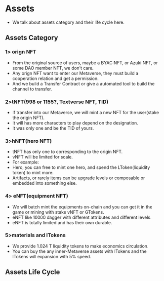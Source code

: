 # Assets
+ We talk about assets category and their life cycle here.

## Assets Category
### 1> orign NFT
+ From the original source of users, maybe a BYAC NFT, or Azuki NFT, or some DAO member NFT, we don't care.
+ Any orign NFT want to enter our Metaverse, they must build a cooperation relation and get a permission.
+ And we build a Transfer Contract or give a automated tool to build the channel to transfer.
  
### 2>tNFT(998 or 1155?, Textverse NFT, TID)
+ If transfer into our Metaverse, we will mint a new NFT for the user(stake the origin NFT).
+ It will has more characters to play depend on the designation.
+ It was only one and be the TID of yours.
  
### 3>hNFT(hero NFT)
+ tNFT has only one to corresponding to the origin NFT.
+ vNFT will be limited for scale.
+ For example: 
+ Hero, you can free to mint one hero, and spend the LToken(liquidity token) to mint more.
+ Artifacts, or rarely items can be upgrade levels or composable or embedded into something else.

### 4> eNFT(equipment NFT)
+ We will batch mint the equipments on-chain and you can get it in the game or mining with stake vNFT or GTokens.
+ eNFT like 10000 dagger with different attributes and different levels.
+ eNFT is totally limited and has their own durable.

### 5>materials and lTokens
+ We provide 1.024 T liquidity tokens to make economics circulation.
+ You can buy the any inner-Metaverse assets with lTokens and the lTokens will expansion with 5% speed.
## Assets Life Cycle